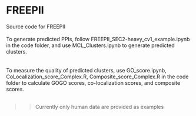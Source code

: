 # FREEPII
Source code for FREEPII <br />
 <br />
To generate predicted PPIs, follow FREEPII_SEC2-heavy_cv1_example.ipynb in the code folder, and use MCL_Clusters.ipynb to generate predicted clusters. <br />
<br />
<br />
To measure the quality of predicted clusters, use GO_score.ipynb, CoLocalization_score_Complex.R, Composite_score_Complex.R in the code folder to calculate GOGO scores, co-localization scores, and composite scores. <br />
 <br />
>> Currently only human data are provided as examples
